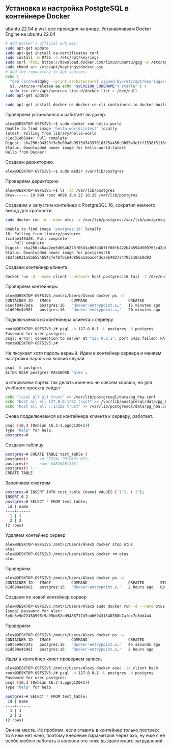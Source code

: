 ## Установка и настройка PostgteSQL в контейнере Docker
ubuntu 22.04 в wsl. все проводил на винде.
Устанавливаем Docker Engine на ubuntu 22.04 
```bash
# Add Docker's official GPG key:
sudo apt-get update
sudo apt-get install ca-certificates curl
sudo install -m 0755 -d /etc/apt/keyrings
sudo curl -fsSL https://download.docker.com/linux/ubuntu/gpg -o /etc/apt/keyrings/docker.asc
sudo chmod a+r /etc/apt/keyrings/docker.asc
# Add the repository to Apt sources:
echo \
  "deb [arch=$(dpkg --print-architecture) signed-by=/etc/apt/keyrings/docker.asc] https://download.docker.com/linux/ubuntu \
  $(. /etc/os-release && echo "$VERSION_CODENAME") stable" | \
  sudo tee /etc/apt/sources.list.d/docker.list > /dev/null
sudo apt-get update

sudo apt-get install docker-ce docker-ce-cli containerd.io docker-buildx-plugin docker-compose-plugin
```
Проверяем установился и работает ли докер.
```bash
alex@DESKTOP-G9FSIV5:~$ sudo docker run hello-world
Unable to find image 'hello-world:latest' locally
latest: Pulling from library/hello-world
c1ec31eb5944: Pull complete
Digest: sha256:94323f3e5e09a8b9515d74337010375a456c909543e1ff1538f5116d38ab3989
Status: Downloaded newer image for hello-world:latest
Hello from Docker!
```
Создаем дерикторию.
```bash
alex@DESKTOP-G9FSIV5:~$ sudo mkdir /var/lib/postgres
```
Проверяем дерикторию 
```bash
alex@DESKTOP-G9FSIV5:~$ ls -ld /var/lib/postgres
drwx------ 19 999 root 4096 Jun 22 16:29 /var/lib/postgres
```
Создадим и запустим контейнер с PostgreSQL 16, сократил немного вывод для краткости.
```bash
sudo docker run -d --name otus -v /var/lib/postgres:/var/lib/postgresql/data -e POSTGRES_PASSWORD=alex -p 5432:5432 postgres:16

Unable to find image 'postgres:16' locally
16: Pulling from library/postgres
2cc3ae149d28: Pull complete
 ...Pull complete 
Digest: sha256:46aa2ee5d664b275f05d1a963b30fff60fb422b4b594d509765c42db46d48881
Status: Downloaded newer image for postgres:16
763fb6031a5bb554654cfef6fb1b4d856a1a6ace4dcaeb402734703510a18d93
```
Создаем контейнер клиента.
```bash
docker run -d --name client --network host postgres:16 tail -f /dev/null
```
Проверяем контейнеры
```bash
alex@DESKTOP-G9FSIV5:/mnt/c/Users/Alex$ docker ps -a
CONTAINER ID   IMAGE         COMMAND                  CREATED          STATUS         PORTS                                       NAMES
6cecf84a7ada   postgres:16   "docker-entrypoint.s…"   15 minutes ago   Up 5 minutes   0.0.0.0:5432->5432/tcp, :::5432->5432/tcp   otus
b1d698e4b981   postgres:16   "docker-entrypoint.s…"   20 minutes ago   Up 4 minutes
```

Подключаемся из контейнера клиента к серверу 
```bash
root@DESKTOP-G9FSIV5:/# psql -h 127.0.0.1 -U postgres -d postgres
Password for user postgres:
psql: error: connection to server at "127.0.0.1", port 5432 failed: FATAL:  password authentication failed for user "postgres"
root@DESKTOP-G9FSIV5:/#
```
Не пксукает хотя пароль верный.
Идем в контейнер сервера и меняем настройки 
пароль на всякий случай
```bash
psql -U postgres 
ALTER USER postgres PASSWORD 'alex';
```
и открываем порты. так делать конечно не совсем хорошо, но для учебного проекта сойдет
```bash
echo "local all all trust" >> /var/lib/postgresql/data/pg_hba.conf
echo "host all all 127.0.0.1/32 trust" >> /var/lib/postgresql/data/pg_hba.conf
echo "host all all ::1/128 trust" >> /var/lib/postgresql/data/pg_hba.conf
```
Снова поддключаемся из контейнера клиента к серверу, работает.
```bash
psql (16.3 (Debian 16.3-1.pgdg120+1))
Type "help" for help.
postgres=#
```
Создаем таблицу 
```bash
postgres=# CREATE TABLE test_table (
postgres(#     id SERIAL PRIMARY KEY,
postgres(#     name VARCHAR(255)
postgres(# );
CREATE TABLE
```
Заполняем смотрим
```bash
postgres=# INSERT INTO test_table (name) VALUES ('1'), ('2');
INSERT 0 2
postgres=# SELECT * FROM test_table;
 id | name
----+------
  1 | 1
  2 | 2
(2 rows)
```
Удаляем контейнер сервер
```bash
alex@DESKTOP-G9FSIV5:/mnt/c/Users/Alex$ docker stop otus
otus
alex@DESKTOP-G9FSIV5:/mnt/c/Users/Alex$ docker rm otus
otus
```
Проверяем 
```bash
alex@DESKTOP-G9FSIV5:/mnt/c/Users/Alex$ docker ps -a
CONTAINER ID   IMAGE         COMMAND                  CREATED       STATUS             PORTS     NAMES
b1d698e4b981   postgres:16   "docker-entrypoint.s…"   2 hours ago   Up About an hour             client
```
Создаем по новой контейнер сервер 
```bash
alex@DESKTOP-G9FSIV5:/mnt/c/Users/Alex$ sudo docker run -d --name otus -v /var/lib/postgres:/var/lib/postgresql/data -e POSTGRES_PASSWORD=alex -p 5432:5432 postgres:16
[sudo] password for alex:
5e0c6e9d7245b596f5a95bb52ed9486717d7cb669431840708b7afdc7c8dd4b4
```
Проверяем 
```bash
alex@DESKTOP-G9FSIV5:/mnt/c/Users/Alex$ docker ps -a
CONTAINER ID   IMAGE         COMMAND                  CREATED          STATUS             PORTS                                       NAMES
5e0c6e9d7245   postgres:16   "docker-entrypoint.s…"   45 seconds ago   Up 44 seconds      0.0.0.0:5432->5432/tcp, :::5432->5432/tcp   otus
b1d698e4b981   postgres:16   "docker-entrypoint.s…"   2 hours ago      Up About an hour                                               client
```
Идем в контейнер клиет проверяем записи, 
```bash
alex@DESKTOP-G9FSIV5:/mnt/c/Users/Alex$ docker exec -it client bash
root@DESKTOP-G9FSIV5:/# psql -h 127.0.0.1 -U postgres -d postgres
Password for user postgres:
psql (16.3 (Debian 16.3-1.pgdg120+1))
Type "help" for help.

postgres=# SELECT * FROM test_table;
 id | name
----+------
  1 | 1
  2 | 2
(2 rows)
```
Они на месте.
Из проблем, если ставить в контейнер только постресс то в нем нет нано, поэтому внесение параметров через эхо, ну еще я не особо люблю работать в консоли это тоже вызвало много затруднений.
